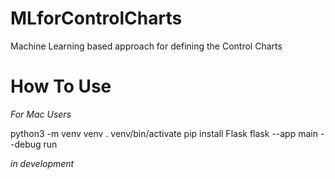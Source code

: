 # MLforControlCharts
Machine Learning based approach for defining the Control Charts

# How To Use 

*For Mac Users*

python3 -m venv venv
. venv/bin/activate
pip install Flask
flask --app main --debug run


*in development*
